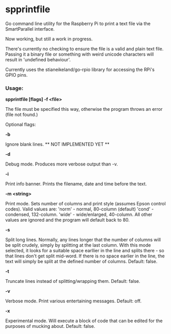 # spprintfile

Go command line utility for the Raspberry Pi to print a text file via the SmartParallel interface.

Now working, but still a work in progress.

There's currently no checking to ensure the file is a valid and plain text file. Passing it a binary file or something with weird unicode characters will result in 'undefined behaviour'.

Currently uses the stianeikeland/go-rpio library for accessing the RPi's GPIO pins.

### Usage:
**spprintfile [flags] -f \<file>**

The file must be specified this way, otherwise the program throws an error (file not found.)

Optional flags:

**-b**

Ignore blank lines. ** NOT IMPLEMENTED YET **

**-d**

Debug mode. Produces more verbose output than -v.

**-i**

Print info banner. Prints the filename, date and time before the text.

**-m \<string>**

Print mode. Sets number of columns and print style (assumes Epson control codes). Valid values are:
	'norm'	- normal, 80-column (default)
	'cond'	- condensed, 132-column.
	'wide'	- wide/enlarged, 40-column.
All other values are ignored and the program will default back to 80.

**-s**

Split long lines. Normally, any lines longer that the number of columns will be split crudely, simply by splitting at the last column. With this mode selected, it looks for a suitable space earllier in the line and splits there - so that lines don't get split mid-word. If there is no space earlier in the line, the text will simply be split at the defined number of columns. Default: false.

**-t**

Truncate lines instead of splitting/wrapping them. Default: false.

**-v**

Verbose mode. Print various entertaining messages. Default: off.

**-x**

Experimental mode. Will execute a block of code that can be edited for the purposes of mucking about. Default: false.
